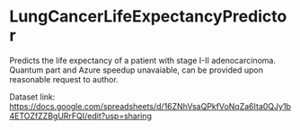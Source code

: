 # LungCancerLifeExpectancyPredictor
Predicts the life expectancy of a patient with stage I-II adenocarcinoma. Quantum part and Azure speedup unavaiable, can be provided upon reasonable request to author.

Dataset link: https://docs.google.com/spreadsheets/d/16ZNhVsaQPkfVoNqZa6Ita0QJy1b4ETOZfZZBgURrFQI/edit?usp=sharing
